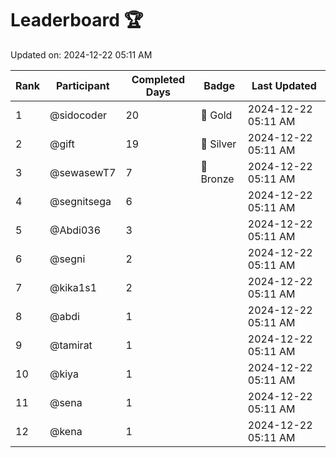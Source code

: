 # Leaderboard 🏆

Updated on: 2024-12-22 05:11 AM

| Rank | Participant       | Completed Days | Badge      | Last Updated         |
|------|-------------------|----------------|------------|----------------------|
| 1    | @sidocoder        | 20             | 🏅 Gold     | 2024-12-22 05:11 AM |
| 2    | @gift             | 19             | 🥈 Silver   | 2024-12-22 05:11 AM |
| 3    | @sewasewT7        | 7              | 🥉 Bronze   | 2024-12-22 05:11 AM |
| 4    | @segnitsega       | 6              |            | 2024-12-22 05:11 AM |
| 5    | @Abdi036          | 3              |            | 2024-12-22 05:11 AM |
| 6    | @segni            | 2              |            | 2024-12-22 05:11 AM |
| 7    | @kika1s1          | 2              |            | 2024-12-22 05:11 AM |
| 8    | @abdi             | 1              |            | 2024-12-22 05:11 AM |
| 9    | @tamirat          | 1              |            | 2024-12-22 05:11 AM |
| 10   | @kiya             | 1              |            | 2024-12-22 05:11 AM |
| 11   | @sena             | 1              |            | 2024-12-22 05:11 AM |
| 12   | @kena             | 1              |            | 2024-12-22 05:11 AM |
